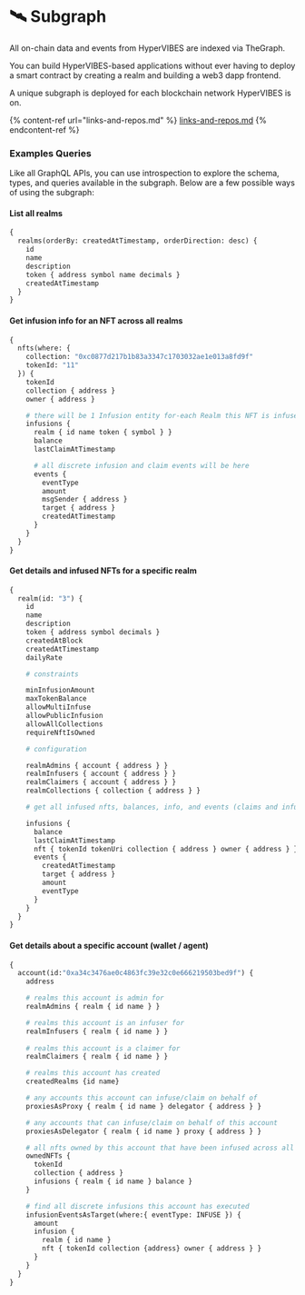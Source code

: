 # 🛰 Subgraph

All on-chain data and events from HyperVIBES are indexed via TheGraph.

You can build HyperVIBES-based applications without ever having to deploy a smart contract by creating a realm and building a web3 dapp frontend.

A unique subgraph is deployed for each blockchain network HyperVIBES is on.

{% content-ref url="links-and-repos.md" %}
[links-and-repos.md](links-and-repos.md)
{% endcontent-ref %}

### Examples Queries

Like all GraphQL APIs, you can use introspection to explore the schema, types, and queries available in the subgraph. Below are a few possible ways of using the subgraph:

#### List all realms

```graphql
{
  realms(orderBy: createdAtTimestamp, orderDirection: desc) {
    id
    name
    description
    token { address symbol name decimals }
    createdAtTimestamp
  }
}
```

#### Get infusion info for an NFT across all realms

```graphql
{
  nfts(where: { 
    collection: "0xc0877d217b1b83a3347c1703032ae1e013a8fd9f" 
    tokenId: "11" 
  }) {
    tokenId
    collection { address }
    owner { address }

    # there will be 1 Infusion entity for-each Realm this NFT is infused in
    infusions {
      realm { id name token { symbol } }
      balance
      lastClaimAtTimestamp

      # all discrete infusion and claim events will be here
      events {
        eventType
        amount
        msgSender { address }
        target { address }
        createdAtTimestamp
      }
    }
  }
}
```

#### Get details and infused NFTs for a specific realm

```graphql
{
  realm(id: "3") {
    id
    name
    description
    token { address symbol decimals }
    createdAtBlock
    createdAtTimestamp
    dailyRate

    # constraints

    minInfusionAmount
    maxTokenBalance
    allowMultiInfuse
    allowPublicInfusion
    allowAllCollections
    requireNftIsOwned

    # configuration

    realmAdmins { account { address } }
    realmInfusers { account { address } }
    realmClaimers { account { address } }
    realmCollections { collection { address } }

    # get all infused nfts, balances, info, and events (claims and infusions)

    infusions {
      balance
      lastClaimAtTimestamp
      nft { tokenId tokenUri collection { address } owner { address } }
      events {
        createdAtTimestamp
        target { address }
        amount
        eventType
      }
    }
  }
}
```

#### Get details about a specific account (wallet / agent)

```graphql
{
  account(id:"0xa34c3476ae0c4863fc39e32c0e666219503bed9f") {
    address

    # realms this account is admin for
    realmAdmins { realm { id name } }

    # realms this account is an infuser for
    realmInfusers { realm { id name } }
    
    # realms this account is a claimer for
    realmClaimers { realm { id name } }

    # realms this account has created
    createdRealms {id name}

    # any accounts this account can infuse/claim on behalf of
    proxiesAsProxy { realm { id name } delegator { address } }

    # any accounts that can infuse/claim on behalf of this account
    proxiesAsDelegator { realm { id name } proxy { address } }

    # all nfts owned by this account that have been infused across all realms
    ownedNFTs {
      tokenId
      collection { address }
      infusions { realm { id name } balance }
    }

    # find all discrete infusions this account has executed
    infusionEventsAsTarget(where:{ eventType: INFUSE }) {
      amount
      infusion {
        realm { id name }
        nft { tokenId collection {address} owner { address } }
      }
    }
  }
}
```
